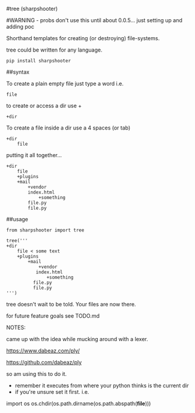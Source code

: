 #tree (sharpshooter)

#WARNING - probs don't use this until about 0.0.5... just setting up and adding poc

Shorthand templates for creating (or destroying) file-systems.

tree could be written for any language.

```
pip install sharpshooter
```

##syntax

To create a plain empty file just type a word i.e.

```
file
```

to create or access a dir use +

```
+dir
```

To create a file inside a dir use a 4 spaces (or tab)

```
+dir
    file
```

putting it all together…

```
+dir
    file
    +plugins
    +mail
        +vendor
	    index.html
            +something
		file.py
		file.py
```

##usage

```
from sharpshooter import tree

tree('''
+dir
    file < some text
    +plugins
        +mail
            +vendor
	       index.html
               +something
		  file.py
		  file.py
''')
```

tree doesn't wait to be told. Your files are now there.


for future feature goals see TODO.md


NOTES:

came up with the idea while mucking around with a lexer. 

https://www.dabeaz.com/ply/

https://github.com/dabeaz/ply

so am using this to do it.


- remember it executes from where your python thinks is the current dir
- if you're unsure set it first. i.e.

import os
os.chdir(os.path.dirname(os.path.abspath(__file__)))